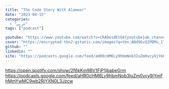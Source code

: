 ```yaml
---
title: "The Code Story With Alameer"
date: "2023-04-15"
categories:
  - "عربي"
tags: ["podcast"]

youtube: "https://www.youtube.com/watch?v=CRADesdEtO4{youtube}ab_channel=MohammedBesar-%D9%85%D8%AD%D9%85%D8%AF%D8%A8%D9%8A%D8%B5%D8%A7%D8%B1"
cover: "https://encrypted-tbn2.gstatic.com/images?q=tbn:ANd9GcQ3PDMu_1TamMp-fcJoR6h67JjokH8x0R-aQ-9cxss9oPX_Ifk"
github: ""
linkedin: ""
site: "https://podcasts.google.com/feed/aHR0cHM6Ly9hbmNob3IuZm0vcy9jYmFhMmYwMC9wb2RjYXN0L3Jzcw"
---
```




https://open.spotify.com/show/2f6kKm9BV1FjP1jbabeGrm https://podcasts.google.com/feed/aHR0cHM6Ly9hbmNob3IuZm0vcy9jYmFhMmYwMC9wb2RjYXN0L3Jzcw

